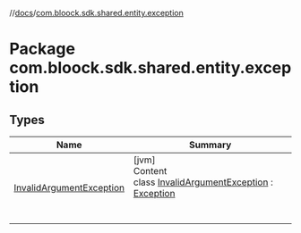 //[docs](../index.md)/[com.bloock.sdk.shared.entity.exception](index.md)



# Package com.bloock.sdk.shared.entity.exception  


## Types  
  
|  Name|  Summary| 
|---|---|
| <a name="com.bloock.sdk.shared.entity.exception/InvalidArgumentException///PointingToDeclaration/"></a>[InvalidArgumentException](-invalid-argument-exception/index.md)| <a name="com.bloock.sdk.shared.entity.exception/InvalidArgumentException///PointingToDeclaration/"></a>[jvm]  <br>Content  <br>class [InvalidArgumentException](-invalid-argument-exception/index.md) : [Exception](https://docs.oracle.com/javase/8/docs/api/java/lang/Exception.html)  <br><br><br>

